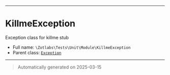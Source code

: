 ***

# KillmeException

Exception class for killme stub



* Full name: `\Zotlabs\Tests\Unit\Module\KillmeException`
* Parent class: [`Exception`](../../../../Exception.md)






***
> Automatically generated on 2025-03-15

